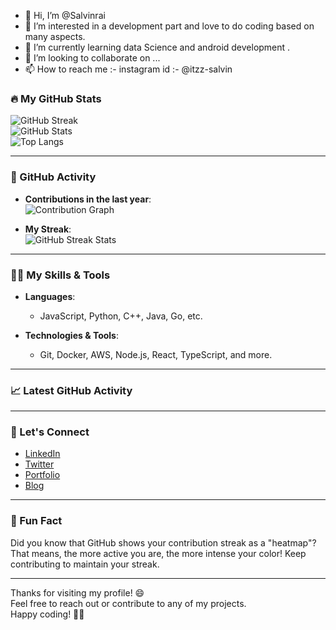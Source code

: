 - 👋 Hi, I’m @Salvinrai
- 👀 I’m interested in a development part and love to do coding based on many aspects.
- 🌱 I’m currently learning data Science and android development .
- 💞️ I’m looking to collaborate on ...
- 📫 How to reach me :- instagram id :- @itzz-salvin

<!---
Salvinrai/Salvinrai is a ✨ special ✨ repository because its `README.md` (this file) appears on your GitHub profile.
You can click the Preview link to take a look at your changes.
--->

### 🔥 My GitHub Stats

<!-- GitHub stats and streaks -->

![GitHub Streak](https://github-readme-streak-stats.herokuapp.com/?user=salvinrai&theme=dark)  
![GitHub Stats](https://github-readme-stats.vercel.app/api?username=salvinrai&show_icons=true&hide_title=true&theme=dark)  
![Top Langs](https://github-readme-stats.vercel.app/api/top-langs/?username=salvinrai&layout=compact&theme=dark)

---

### 🚀 GitHub Activity

- **Contributions in the last year**:  
  ![Contribution Graph](https://github-readme-activity-graph.cyclic.app/graph?username=salvinrai&bg_color=0d1117&color=60A8FF&line=4581A2&point=FFD700&hide_border=true&theme=react)

- **My Streak**:  
  ![GitHub Streak Stats](https://github-readme-streak-stats.herokuapp.com/?user=salvinrai&theme=dark)

---

### 🧑‍💻 My Skills & Tools

- **Languages**:  
  - JavaScript, Python, C++, Java, Go, etc.
  
- **Technologies & Tools**:  
  - Git, Docker, AWS, Node.js, React, TypeScript, and more.

---

### 📈 Latest GitHub Activity

<!-- Display recent commits -->
<!-- Uncomment the following to show your latest commits -->

<!--
[![Recent Activity](https://github-readme-activity-graph.cyclic.app/graph?username=[Your GitHub Username]&bg_color=0d1117&color=60A8FF&line=4581A2&point=FFD700&hide_border=true&theme=react)](https://github.com/[Your GitHub Username])
-->

---

### 🔗 Let's Connect

- [LinkedIn](https://www.linkedin.com/in/[your-linkedin-url])
- [Twitter](https://twitter.com/[your-twitter-url])
- [Portfolio](https://your-portfolio.com)
- [Blog](https://your-blog.com)

---

### 🎯 Fun Fact

Did you know that GitHub shows your contribution streak as a "heatmap"? That means, the more active you are, the more intense your color! Keep contributing to maintain your streak.

---

Thanks for visiting my profile! 😄  
Feel free to reach out or contribute to any of my projects.  
Happy coding! 👨‍💻
